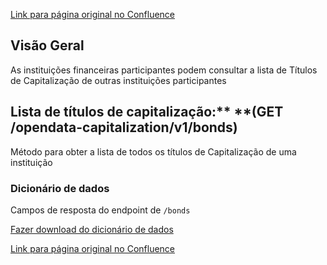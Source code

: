 [Link para página original no Confluence](https://openfinancebrasil.atlassian.net/wiki/spaces/OF/pages/17368677)

## **Visão Geral**

As instituições financeiras participantes podem consultar a lista de Títulos de Capitalização de outras instituições participantes

## **Lista de títulos de capitalização**:** **(GET /opendata-capitalization/v1/bonds)  

Método para obter a lista de todos os títulos de Capitalização de uma instituição

### Dicionário de dados

Campos de resposta do endpoint de `/bonds`

[Fazer download do dicionário de dados](https://openbanking-brasil.github.io/openapi/dictionary/capitalizationBondsGetProducts_v1.csv)

[Link para página original no Confluence](https://openfinancebrasil.atlassian.net/wiki/spaces/OF/pages/17368677)
